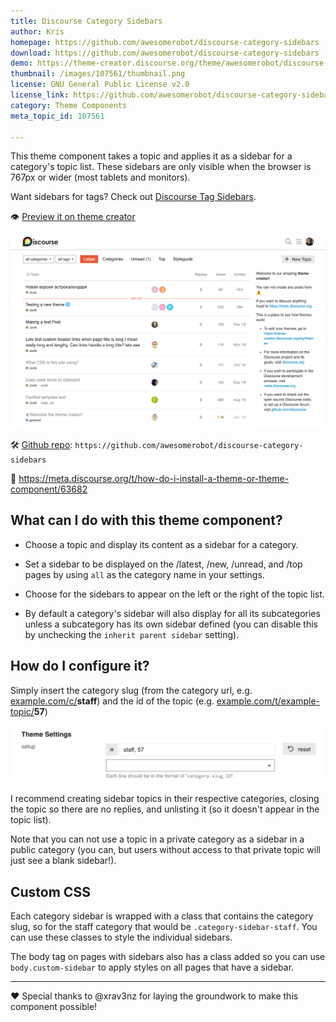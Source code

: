 ```yaml
---
title: Discourse Category Sidebars
author: Kris
homepage: https://github.com/awesomerobot/discourse-category-sidebars
download: https://github.com/awesomerobot/discourse-category-sidebars
demo: https://theme-creator.discourse.org/theme/awesomerobot/discourse-category-sidebars
thumbnail: /images/107561/thumbnail.png
license: GNU General Public License v2.0
license_link: https://github.com/awesomerobot/discourse-category-sidebars/blob/master/LICENSE
category: Theme Components
meta_topic_id: 107561

---
```

This theme component takes a topic and applies it as a sidebar for a category's topic list. These sidebars are only visible when the browser is 767px or wider (most tablets and monitors). 

Want sidebars for tags? Check out [Discourse Tag Sidebars](https://meta.discourse.org/t/discourse-tag-sidebars/111114).

:eye: [Preview it on theme creator](https://theme-creator.discourse.org/theme/awesomerobot/discourse-category-sidebars )

![34%20PM: 690x423](/images/107561/Sicoc1Lk7eYzPbYd31gPk9oCFE.png) 

:hammer_and_wrench: [Github repo](https://github.com/awesomerobot/discourse-category-sidebars):  `https://github.com/awesomerobot/discourse-category-sidebars`

 :thinking: https://meta.discourse.org/t/how-do-i-install-a-theme-or-theme-component/63682


## What can I do with this theme component? 

* Choose a topic and display its content as a sidebar for a category. 

* Set a sidebar to be displayed on the /latest, /new, /unread, and /top pages by using `all` as the category name in your settings.

* Choose for the sidebars to appear on the left or the right of the topic list. 

* By default a category's sidebar will also display for all its subcategories unless a subcategory has its own sidebar defined (you can disable this by unchecking the `inherit parent sidebar` setting). 


## How do I configure it? 

Simply insert the category slug (from the category url, e.g. [example.com/c/](#)**staff**) and the id of the topic (e.g. [example.com/t/example-topic/](#)**57**)

![11%20PM: 690x125](/images/107561/zgogNJK74T0irhsWgzuQTHis6wP.png) 

I recommend creating sidebar topics in their respective categories, closing the topic so there are no replies, and unlisting it (so it doesn't appear in the topic list). 

Note that you can not use a topic in a private category as a sidebar in a public category (you can, but users without access to that private topic will just see a blank sidebar!). 

## Custom CSS 

Each category sidebar is wrapped with a class that contains the category slug, so for the staff category that would be `.category-sidebar-staff`. You can use these classes to style the individual sidebars. 

The body tag on pages with sidebars also has a class added so you can use `body.custom-sidebar` to apply styles on all pages that have a sidebar. 

---

:heart: Special thanks to @xrav3nz for laying the groundwork to make this component possible!